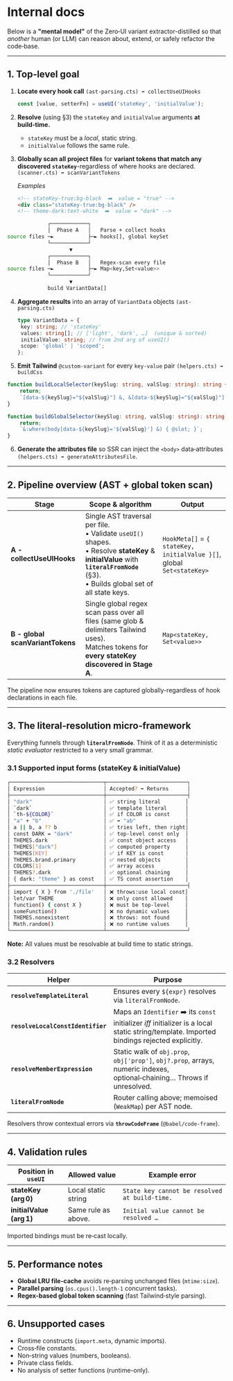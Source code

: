 # Internal docs

Below is a **"mental model"** of the Zero‑UI variant extractor-distilled so that _another_ human (or LLM) can reason about, extend, or safely refactor the code‑base.

---

## 1. Top‑level goal

1. **Locate every hook call** `(ast-parsing.cts) ➡️ collectUseUIHooks`

   ```ts
   const [value, setterFn] = useUI('stateKey', 'initialValue');
   ```

2. **Resolve** (using §3) the `stateKey` and `initialValue` arguments **at build‑time.**
   - `stateKey` must be a _local_, static string.
   - `initialValue` follows the same rule.

3. **Globally scan all project files** for **variant tokens that match any discovered `stateKey`**-regardless of where hooks are declared. `(scanner.cts) ➡️ scanVariantTokens`

   _Examples_

   ```html
   <!-- stateKey‑true:bg-black  ➡️  value = "true" -->
   <div class="stateKey-true:bg-black" />
   <!-- theme‑dark:text-white  ➡️  value = "dark" -->
   ```

```bash
             ┌────────────┐
             │  Phase A   │   Parse + collect hooks
source files ─►           ├─► hooks[], global keySet
             └────────────┘
                    ▼
             ┌────────────┐
             │  Phase B   │   Regex-scan every file
source files ─►           ├─► Map<key,Set<value>>
             └────────────┘
                    ▼
             build VariantData[]
```

4. **Aggregate results** into an array of `VariantData` objects `(ast-parsing.cts)`

   ```ts
   type VariantData = {
   	key: string; // 'stateKey'
   	values: string[]; // ['light', 'dark', …]  (unique & sorted)
   	initialValue: string; // from 2nd arg of useUI()
   	scope: 'global' | 'scoped';
   };
   ```

5. **Emit Tailwind** `@custom-variant` for every `key‑value` pair `(helpers.cts) ➡️ buildCss`

```ts
function buildLocalSelector(keySlug: string, valSlug: string): string {
	return;
	`[data-${keySlug}="${valSlug}"] &, &[data-${keySlug}="${valSlug}"] { @slot; }`;
}

function buildGlobalSelector(keySlug: string, valSlug: string): string {
	return;
	`&:where(body[data-${keySlug}='${valSlug}'] &) { @slot; }`;
}
```

6. **Generate the attributes file** so SSR can inject the `<body>` data‑attributes `(helpers.cts) ➡️ generateAttributesFile`.

---

## 2. Pipeline overview (AST + global token scan)

| Stage                            | Scope & algorithm                                                                                                                                                                      | Output                                                                |
| -------------------------------- | -------------------------------------------------------------------------------------------------------------------------------------------------------------------------------------- | --------------------------------------------------------------------- |
| **A - collectUseUIHooks**        | Single AST traversal per file.<br>• Validate `useUI()` shapes.<br>• Resolve **stateKey** & **initialValue** with **`literalFromNode`** (§3).<br>• Builds global set of all state keys. | `HookMeta[]` = `{ stateKey, initialValue }[]`, global `Set<stateKey>` |
| **B - global scanVariantTokens** | Single global regex scan pass over all files (same glob & delimiters Tailwind uses).<br>Matches tokens for **every stateKey discovered in Stage A**.                                   | `Map<stateKey, Set<value>>`                                           |

The pipeline now ensures tokens are captured globally-regardless of hook declarations in each file.

---

## 3. The literal‑resolution micro‑framework

Everything funnels through **`literalFromNode`**. Think of it as a deterministic _static evaluator_ restricted to a very small grammar.

### 3.1 Supported input forms (stateKey & initialValue)

```bash
┌──────────────────────────────┬──────────────────────────┐
│ Expression                   │ Accepted? ➡️ Returns      │
├──────────────────────────────┼──────────────────────────┤
│ "dark"                       │ ✅ string literal        │
│ `dark`                       │ ✅ template literal      │
│ `th-${COLOR}`                │ ✅ if COLOR is const     │
│ "a" + "b"                    │ ✅ ➡️ "ab"                │
│ a || b, a ?? b               │ ✅ tries left, then right│
│ const DARK = "dark"          │ ✅ top-level const only  │
│ THEMES.dark                  │ ✅ const object access   │
│ THEMES["dark"]               │ ✅ computed property     │
│ THEMES[KEY]                  │ ✅ if KEY is const       │
│ THEMES.brand.primary         │ ✅ nested objects        │
│ COLORS[1]                    │ ✅ array access          │
│ THEMES?.dark                 │ ✅ optional chaining     │
│ { dark: "theme" } as const   │ ✅ TS const assertion    │
├──────────────────────────────┼──────────────────────────┤
│ import { X } from './file'   │ ❌ throws:use local const│
│ let/var THEME                │ ❌ only const allowed    │
│ function() { const X }       │ ❌ must be top-level     │
│ someFunction()               │ ❌ no dynamic values     │
│ THEMES.nonexistent           │ ❌ throws: not found     │
│ Math.random()                │ ❌ no runtime values     │
└──────────────────────────────┴──────────────────────────┘
```

**Note:** All values must be resolvable at build time to static strings.

### 3.2 Resolvers

| Helper                            | Purpose                                                                                                                                     |
| --------------------------------- | ------------------------------------------------------------------------------------------------------------------------------------------- |
| **`resolveTemplateLiteral`**      | Ensures every `${expr}` resolves via `literalFromNode`.                                                                                     |
| **`resolveLocalConstIdentifier`** | Maps an `Identifier` ➡️ its `const` initializer _iff_ initializer is a local static string/template. Imported bindings rejected explicitly. |
| **`resolveMemberExpression`**     | Static walk of `obj.prop`, `obj['prop']`, `obj?.prop`, arrays, numeric indexes, optional‑chaining… Throws if unresolved.                    |
| **`literalFromNode`**             | Router calling above; memoised (`WeakMap`) per AST node.                                                                                    |

Resolvers throw contextual errors via **`throwCodeFrame`** (`@babel/code-frame`).

---

## 4. Validation rules

| Position in `useUI`      | Allowed value       | Example error                                 |
| ------------------------ | ------------------- | --------------------------------------------- |
| **stateKey (arg 0)**     | Local static string | `State key cannot be resolved at build‑time.` |
| **initialValue (arg 1)** | Same rule as above. | `Initial value cannot be resolved …`          |

Imported bindings must be re‑cast locally.

---

## 5. Performance notes

- **Global LRU file‑cache** avoids re‑parsing unchanged files (`mtime:size`).
- **Parallel parsing** (`os.cpus().length-1` concurrent tasks).
- **Regex-based global token scanning** (fast Tailwind‑style parsing).

---

## 6. Unsupported cases

- Runtime constructs (`import.meta`, dynamic imports).
- Cross‑file constants.
- Non‑string values (numbers, booleans).
- Private class fields.
- No analysis of setter functions (runtime-only).

